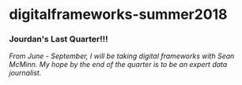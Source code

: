 # digitalframeworks-summer2018

### Jourdan's Last Quarter!!!
*From June - September, I will be taking digital frameworks with Sean McMinn. My hope by the end of the quarter is to be an expert data journalist.*
